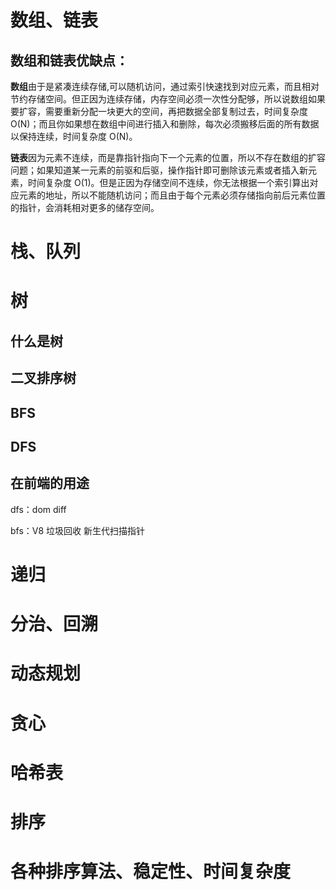 <!--
 * @Author       : BigDgreen
 * @Date         : 2020-06-28 17:27:19
 * @LastEditors  : BigDgreen
 * @LastEditTime : 2020-08-03 17:49:32
 * @FilePath     : \前端知识点总结\面试\数据结构和算法\readme.md
--> 
# 数组、链表

## 数组和链表优缺点：
**数组**由于是紧凑连续存储,可以随机访问，通过索引快速找到对应元素，而且相对节约存储空间。但正因为连续存储，内存空间必须一次性分配够，所以说数组如果要扩容，需要重新分配一块更大的空间，再把数据全部复制过去，时间复杂度 O(N)；而且你如果想在数组中间进行插入和删除，每次必须搬移后面的所有数据以保持连续，时间复杂度 O(N)。

**链表**因为元素不连续，而是靠指针指向下一个元素的位置，所以不存在数组的扩容问题；如果知道某一元素的前驱和后驱，操作指针即可删除该元素或者插入新元素，时间复杂度 O(1)。但是正因为存储空间不连续，你无法根据一个索引算出对应元素的地址，所以不能随机访问；而且由于每个元素必须存储指向前后元素位置的指针，会消耗相对更多的储存空间。

# 栈、队列

# 树
## 什么是树

## 二叉排序树

## BFS

## DFS

## 在前端的用途
dfs：dom diff

bfs：V8 垃圾回收 新生代扫描指针

# 递归

# 分治、回溯

# 动态规划

# 贪心

# 哈希表

# 排序

# 各种排序算法、稳定性、时间复杂度

